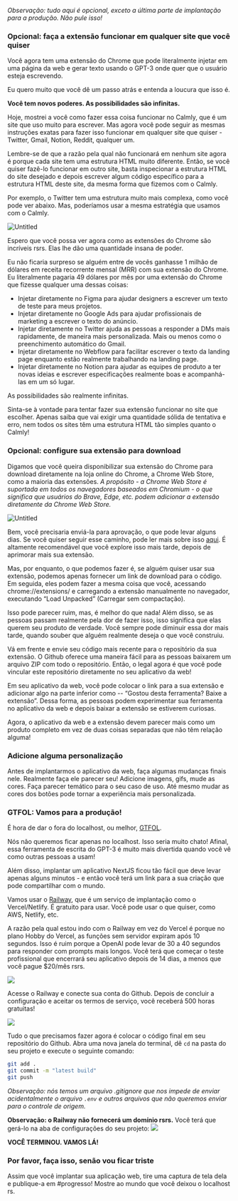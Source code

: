 
*Observação: tudo aqui é opcional, exceto a última parte de implantação para a produção. Não pule isso!*

### Opcional: faça a extensão funcionar em qualquer site que você quiser

Você agora tem uma extensão do Chrome que pode literalmente injetar em uma página da web e gerar texto usando o GPT-3 onde quer que o usuário esteja escrevendo.

Eu quero muito que você dê um passo atrás e entenda a loucura que isso é.

**Você tem novos poderes. As possibilidades são infinitas.**

Hoje, mostrei a você como fazer essa coisa funcionar no Calmly, que é um site que uso muito para escrever. Mas agora você pode seguir as mesmas instruções exatas para fazer isso funcionar em qualquer site que quiser - Twitter, Gmail, Notion, Reddit, qualquer um.

Lembre-se de que a razão pela qual não funcionará em nenhum site agora é porque cada site tem uma estrutura HTML muito diferente. Então, se você quiser fazê-lo funcionar em outro site, basta inspecionar a estrutura HTML do site desejado e depois escrever algum código específico para a estrutura HTML deste site, da mesma forma que fizemos com o Calmly.

Por exemplo, o Twitter tem uma estrutura muito mais complexa, como você pode ver abaixo. Mas, poderíamos usar a mesma estratégia que usamos com o Calmly.

![Untitled](https://i.imgur.com/AVAy3fi.pngs)

Espero que você possa ver agora como as extensões do Chrome são incríveis rsrs. Elas lhe dão uma quantidade insana de poder.

Eu não ficaria surpreso se alguém entre de vocês ganhasse 1 milhão de dólares em receita recorrente mensal (MRR) com sua extensão do Chrome. Eu literalmente pagaria 49 dólares por mês por uma extensão do Chrome que fizesse qualquer uma dessas coisas:

- Injetar diretamente no Figma para ajudar designers a escrever um texto de teste para meus projetos.
- Injetar diretamente no Google Ads para ajudar profissionais de marketing a escrever o texto do anúncio.
- Injetar diretamente no Twitter ajuda as pessoas a responder a DMs mais rapidamente, de maneira mais personalizada. Mais ou menos como o preenchimento automático do Gmail.
- Injetar diretamente no Webflow para facilitar escrever o texto da landing page enquanto estão realmente trabalhando na landing page.
- Injetar diretamente no Notion para ajudar as equipes de produto a ter novas ideias e escrever especificações realmente boas e acompanhá-las em um só lugar.

As possibilidades são realmente infinitas.

Sinta-se à vontade para tentar fazer sua extensão funcionar no site que escolher. Apenas saiba que vai exigir uma quantidade sólida de tentativa e erro, nem todos os sites têm uma estrutura HTML tão simples quanto o Calmly!

### Opcional: configure sua extensão para download

Digamos que você queira disponibilizar sua extensão do Chrome para download diretamente na loja online do Chrome, a Chrome Web Store, como a maioria das extensões. *A propósito - a Chrome Web Store é suportada em todos os navegadores baseados em Chromium - o que significa que usuários do Brave, Edge, etc. podem adicionar a extensão diretamente da Chrome Web Store.*

![Untitled](https://i.imgur.com/oHxDLjO.png)

Bem, você precisaria enviá-la para aprovação, o que pode levar alguns dias. Se você quiser seguir esse caminho, pode ler mais sobre isso [aqui](https://developer.chrome.com/docs/webstore/publish/). É altamente recomendável que você explore isso mais tarde, depois de aprimorar mais sua extensão.

Mas, por enquanto, o que podemos fazer é, se alguém quiser usar sua extensão, podemos apenas fornecer um link de download para o código. Em seguida, eles podem fazer a mesma coisa que você, acessando chrome://extensions/ e carregando a extensão manualmente no navegador, executando “Load Unpacked” (Carregar sem compactação).

Isso pode parecer ruim, mas, é melhor do que nada! Além disso, se as pessoas passam realmente pela dor de fazer isso, isso significa que elas querem seu produto de verdade. Você sempre pode diminuir essa dor mais tarde, quando souber que alguém realmente deseja o que você construiu.

Vá em frente e envie seu código mais recente para o repositório da sua extensão. O Github oferece uma maneira fácil para as pessoas baixarem um arquivo ZIP com todo o repositório. Então, o legal agora é que você pode vincular este repositório diretamente no seu aplicativo da web!

Em seu aplicativo da web, você pode colocar o link para a sua extensão e adicionar algo na parte inferior como -- “Gostou desta ferramenta? Baixe a extensão”. Dessa forma, as pessoas podem experimentar sua ferramenta no aplicativo da web e depois baixar a extensão se estiverem curiosas.

Agora, o aplicativo da web e a extensão devem parecer mais como um produto completo em vez de duas coisas separadas que não têm relação alguma!

### Adicione alguma personalização

Antes de implantarmos o aplicativo da web, faça algumas mudanças finais nele. Realmente faça ele parecer seu! Adicione imagens, gifs, mude as cores. Faça parecer temático para o seu caso de uso. Até mesmo mudar as cores dos botões pode tornar a experiência mais personalizada.

### GTFOL: Vamos para a produção!

É hora de dar o fora do localhost, ou melhor, [GTFOL](https://www.urbandictionary.com/define.php?term=GTFOL).

Nós não queremos ficar apenas no localhost. Isso seria muito chato! Afinal, essa ferramenta de escrita do GPT-3 é muito mais divertida quando você vê como outras pessoas a usam!

Além disso, implantar um aplicativo NextJS ficou tão fácil que deve levar apenas alguns minutos - e então você terá um link para a sua criação que pode compartilhar com o mundo.

Vamos usar o [Railway](https://railway.app?referralCode=buildspace), que é um serviço de implantação como o Vercel/Netlify. É gratuito para usar. Você pode usar o que quiser, como AWS, Netlify, etc.

A razão pela qual estou indo com o Railway em vez do Vercel é porque no plano Hobby do Vercel, as funções sem servidor expiram após 10 segundos. Isso é ruim porque a OpenAI pode levar de 30 a 40 segundos para responder com prompts mais longos. Você terá que começar o teste profissional que encerrará seu aplicativo depois de 14 dias, a menos que você pague $20/mês rsrs. 

![](https://hackmd.io/_uploads/HkecEt3Pj.png)

Acesse o Railway e conecte sua conta do Github. Depois de concluir a configuração e aceitar os termos de serviço, você receberá 500 horas gratuitas!

![](https://hackmd.io/_uploads/H1sWrFnvs.png)

Tudo o que precisamos fazer agora é colocar o código final em seu repositório do Github. Abra uma nova janela do terminal, dê `cd` na pasta do seu projeto e execute o seguinte comando:

```bash
git add .
git commit -m "latest build"
git push
```

*Observação: nós temos um arquivo .gitignore que nos impede de enviar acidentalmente o arquivo `.env` e outros arquivos que não queremos enviar para o controle de origem.*

**Observação: o Railway não fornecerá um domínio rsrs.** 
Você terá que gerá-lo na aba de configurações do seu projeto:
![](https://hackmd.io/_uploads/ryTbIFhDi.png)

**VOCÊ TERMINOU. VAMOS LÁ!**

### Por favor, faça isso, senão vou ficar triste

Assim que você implantar sua aplicação web, tire uma captura de tela dela e publique-a em #progresso! Mostre ao mundo que você deixou o localhost rs.
